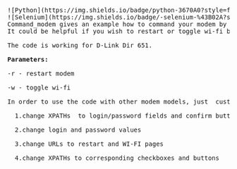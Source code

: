 <p>&nbsp;</p>
<pre>![Python](https://img.shields.io/badge/python-3670A0?style=for-the-badge&logo=python&logoColor=ffdd54)
![Selenium](https://img.shields.io/badge/-selenium-%43B02A?style=for-the-badge&logo=selenium&logoColor=white)# command_modem<br />Command_modem gives an example how to command your modem by WebDriver/Python. <br />It could be helpful if you wish to restart or toggle wi-fi by one click on shortcut on your desktop.<br /><br />The code is working for D-Link Dir 651.<br /><br /><strong>Parameters:</strong><br /><br />-r - restart modem<br /><br />-w - toggle wi-fi<br /><br />In order to use the code with other modem models, just  customize config.py:<br /><br />  1.change XPATHs  to login/password fields and confirm button in login screen<br /><br />  2.change login and password values<br /> <br />  3.change URLs to restart and WI-FI pages<br /><br />  4.change XPATHs to corresponding checkboxes and buttons<br /> </pre>
<p>&nbsp;</p>
 
 
